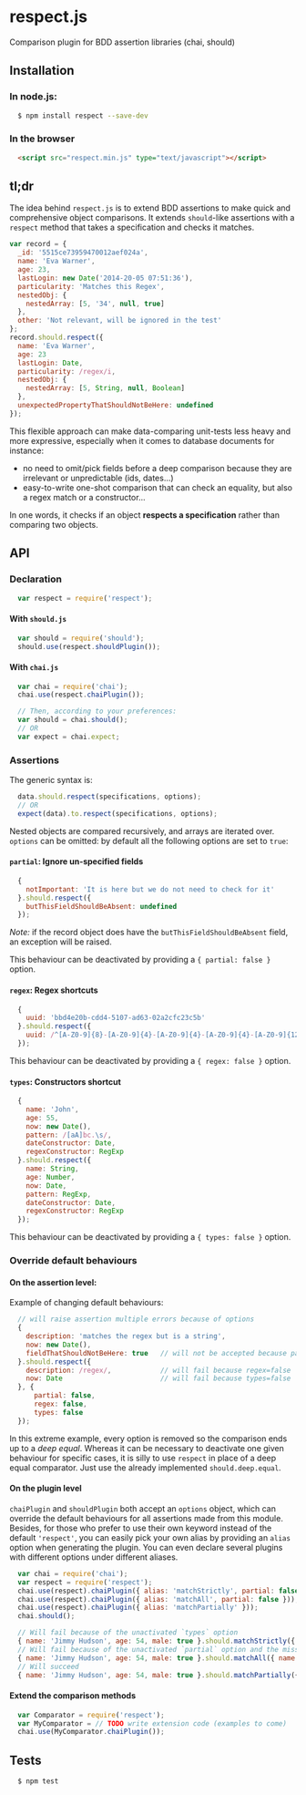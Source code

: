 # respect.js

Comparison plugin for BDD assertion libraries (chai, should)


## Installation

### In node.js:

``` bash
  $ npm install respect --save-dev
```

### In  the browser

```html
  <script src="respect.min.js" type="text/javascript"></script>
```

## tl;dr

The idea behind `respect.js` is to extend BDD assertions to make quick and comprehensive object comparisons.
It extends `should`-like assertions with a `respect` method that takes a specification and checks it matches.

```javascript
var record = {
  _id: '5515ce73959470012aef024a',
  name: 'Eva Warner',
  age: 23,
  lastLogin: new Date('2014-20-05 07:51:36'),
  particularity: 'Matches this Regex',
  nestedObj: {
    nestedArray: [5, '34', null, true]
  },
  other: 'Not relevant, will be ignored in the test'
};
record.should.respect({
  name: 'Eva Warner',
  age: 23
  lastLogin: Date,
  particularity: /regex/i,
  nestedObj: {
    nestedArray: [5, String, null, Boolean]
  },
  unexpectedPropertyThatShouldNotBeHere: undefined
});
```

This flexible approach can make data-comparing unit-tests less heavy and more expressive,
especially when it comes to database documents for instance:
 - no need to omit/pick fields before a deep comparison because they are irrelevant or unpredictable (ids, dates...)
 - easy-to-write one-shot comparison that can check an equality, but also a regex match or a constructor...

In one words, it checks if an object **respects a specification** rather than comparing two objects.


## API


### Declaration

```javascript
  var respect = require('respect');
```

#### With `should.js`

```javascript
  var should = require('should');
  should.use(respect.shouldPlugin());
```

#### With `chai.js`

```javascript
  var chai = require('chai');
  chai.use(respect.chaiPlugin());

  // Then, according to your preferences:
  var should = chai.should();
  // OR
  var expect = chai.expect;
```


### Assertions

The generic syntax is:
```javascript
  data.should.respect(specifications, options);
  // OR
  expect(data).to.respect(specifications, options);

```

Nested objects are compared recursively, and arrays are iterated over.
`options` can be omitted: by default all the following options are set to `true`:

#### `partial`: Ignore un-specified fields

```javascript
  {
    notImportant: 'It is here but we do not need to check for it'
  }.should.respect({
    butThisFieldShouldBeAbsent: undefined
  });
```

*Note:* if the record object does have the `butThisFieldShouldBeAbsent` field, an exception will be raised.

This behaviour can be deactivated by providing a `{ partial: false }` option.

#### `regex`: Regex shortcuts

```javascript
  {
    uuid: 'bbd4e20b-cdd4-5107-ad63-02a2cfc23c5b'
  }.should.respect({
    uuid: /^[A-Z0-9]{8}-[A-Z0-9]{4}-[A-Z0-9]{4}-[A-Z0-9]{4}-[A-Z0-9]{12}$/
  });
```

This behaviour can be deactivated by providing a `{ regex: false }` option.

#### `types`: Constructors shortcut

```javascript
  {
    name: 'John',
    age: 55,
    now: new Date(),
    pattern: /[aA]bc.\s/,
    dateConstructor: Date,
    regexConstructor: RegExp
  }.should.respect({
    name: String,
    age: Number,
    now: Date,
    pattern: RegExp,
    dateConstructor: Date,
    regexConstructor: RegExp
  });
```

This behaviour can be deactivated by providing a `{ types: false }` option.


### Override default behaviours

#### On the assertion level:

Example of changing default behaviours:

```javascript
  // will raise assertion multiple errors because of options
  {
    description: 'matches the regex but is a string',
    now: new Date(),
    fieldThatShouldNotBeHere: true   // will not be accepted because partial=false
  }.should.respect({
    description: /regex/,            // will fail because regex=false
    now: Date                        // will fail because types=false
  }, {
      partial: false,
      regex: false,
      types: false
  });
```

In this extreme example, every option is removed so the comparison ends up to a *deep equal*.
Whereas it can be necessary to deactivate one given behaviour for specific cases, it is silly to use `respect`
in place of a deep equal comparator. Just use the already implemented `should.deep.equal`.


#### On the plugin level

`chaiPlugin` and `shouldPlugin` both accept an `options` object, which can override the default behaviours for
all assertions made from this module.
Besides, for those who prefer to use their own keyword instead of the default `'respect'`,
you can easily pick your own alias by providing an `alias` option when generating the plugin.
You can even declare several plugins with different options under different aliases.

```javascript
  var chai = require('chai');
  var respect = require('respect');
  chai.use(respect).chaiPlugin({ alias: 'matchStrictly', partial: false, types: false }));
  chai.use(respect).chaiPlugin({ alias: 'matchAll', partial: false }));
  chai.use(respect).chaiPlugin({ alias: 'matchPartially' }));
  chai.should();

  // Will fail because of the unactivated `types` option
  { name: 'Jimmy Hudson', age: 54, male: true }.should.matchStrictly({ name: String, age: Number, male: Boolean });
  // Will fail because of the unactivated `partial` option and the missing 'male' key
  { name: 'Jimmy Hudson', age: 54, male: true }.should.matchAll({ name: String, age: Number });
  // Will succeed
  { name: 'Jimmy Hudson', age: 54, male: true }.should.matchPartially({ name: String, age: Number });
```

#### Extend the comparison methods


```javascript
  var Comparator = require('respect'); 
  var MyComparator = // TODO write extension code (examples to come)
  chai.use(MyComparator.chaiPlugin());
```


## Tests

```bash
  $ npm test
```